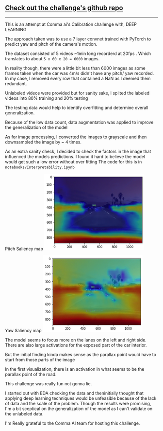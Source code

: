 ## [Check out the challenge's github repo](https://github.com/commaai/calib_challenge)

-------

This is an attempt at Comma ai's Calibration challenge with, DEEP LEARNING

The approach taken was to use a 7 layer convnet trained with PyTorch to predict yaw and pitch of the camera's motion.

The dataset consisted of 5 videos ~1min long recorderd at 20fps .
Which translates to about `5 x 60 x 20 = 6000` images.

In reality though, there were a little bit less than 6000 images as some frames taken when the car was 4m/s didn't have any pitch/ yaw recorded.
In my case, I removed every row that contained a NaN as I deemed them redundant.

Unlabeled videos were provided but for sanity sake, I splited the labeled videos into 80% training and 20% testing

The testing data would help to identify overfitting and determine overall generalization.

Because of the low data count, data augmentation was applied to improve the generalization of the model


As for image processing, I converted the images to grayscale and then downsampled the image by ~ 4 times.


As an extra sanity check, I decided to check the factors in the image that influenced the models predictions. I found it hard to believe the model would get such a low error without over fitting
The code for this is in `notebooks/Interpretability.ipynb`


Pitch Saliency map
![](pitch_gradcam.png "Saliency map for the pitch predition")

Yaw Saliency map
![](yaw_gradcam.png "Saliency map for the yaw predition")

The model seems to focus more on the lanes on the left and right side.
There are also large activations for the exposed part of the car interior.

But the initial finding kinda makes sense as the parallax point would have to start from those parts of the image

In the first visualization, there is an activation in what seems to be the parallax point of the road.





This challenge was really fun not gonna lie.

I started out with EDA checking the data and theninitially thought that applying deep learning techniques would be unfeasible because of the lack of data and the scale of the problem. Though the results were promising, I'm a bit sceptical on the generalization of the model as I can't validate on the unlabeled data.

I'm Really grateful to the Comma AI team for hosting this challenge.
